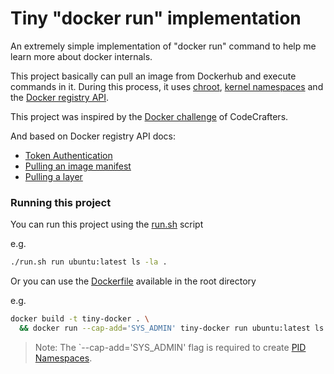 # Tiny "docker run" implementation

An extremely simple implementation of "docker run" command to help me learn more
about docker internals.

This project basically can pull an image from Dockerhub and execute commands in it.
During this process, it uses [chroot](https://en.wikipedia.org/wiki/Chroot),
[kernel namespaces](https://en.wikipedia.org/wiki/Linux_namespaces) and the
[Docker registry API](https://docs.docker.com/registry/spec/api/).

This project was inspired by the
[Docker challenge](https://codecrafters.io/challenges/docker) of CodeCrafters.

And based on Docker registry API docs:
- [Token Authentication](https://docs.docker.com/registry/spec/auth/token/)
- [Pulling an image manifest](https://docs.docker.com/registry/spec/api/#pulling-an-image-manifest)
- [Pulling a layer](https://docs.docker.com/registry/spec/api/#pulling-a-layer)

### Running this project

You can run this project using the [run.sh](./run.sh) script

e.g.
```bash
./run.sh run ubuntu:latest ls -la .
```

Or you can use the [Dockerfile](./Dockerfile) available in the root directory

e.g.
```bash
docker build -t tiny-docker . \
  && docker run --cap-add='SYS_ADMIN' tiny-docker run ubuntu:latest ls -la .
```

> Note: The `--cap-add='SYS_ADMIN' flag is required to create
> [PID Namespaces](https://man7.org/linux/man-pages/man7/pid_namespaces.7.html).
